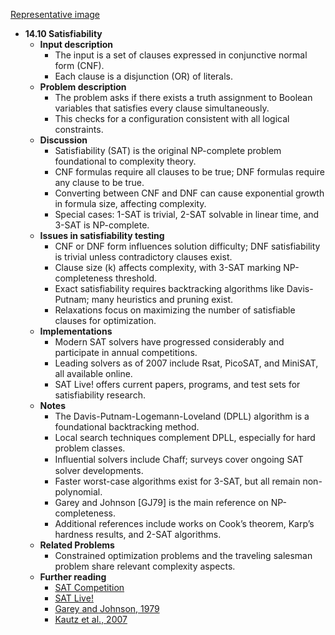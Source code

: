 [Representative image](ADM-ch14-combinatorials-satisfiability.best.png)

- **14.10 Satisfiability**
  - **Input description**
    - The input is a set of clauses expressed in conjunctive normal form (CNF).
    - Each clause is a disjunction (OR) of literals.
  - **Problem description**
    - The problem asks if there exists a truth assignment to Boolean variables that satisfies every clause simultaneously.
    - This checks for a configuration consistent with all logical constraints.
  - **Discussion**
    - Satisfiability (SAT) is the original NP-complete problem foundational to complexity theory.
    - CNF formulas require all clauses to be true; DNF formulas require any clause to be true.
    - Converting between CNF and DNF can cause exponential growth in formula size, affecting complexity.
    - Special cases: 1-SAT is trivial, 2-SAT solvable in linear time, and 3-SAT is NP-complete.
  - **Issues in satisfiability testing**
    - CNF or DNF form influences solution difficulty; DNF satisfiability is trivial unless contradictory clauses exist.
    - Clause size (k) affects complexity, with 3-SAT marking NP-completeness threshold.
    - Exact satisfiability requires backtracking algorithms like Davis-Putnam; many heuristics and pruning exist.
    - Relaxations focus on maximizing the number of satisfiable clauses for optimization.
  - **Implementations**
    - Modern SAT solvers have progressed considerably and participate in annual competitions.
    - Leading solvers as of 2007 include Rsat, PicoSAT, and MiniSAT, all available online.
    - SAT Live! offers current papers, programs, and test sets for satisfiability research.
  - **Notes**
    - The Davis-Putnam-Logemann-Loveland (DPLL) algorithm is a foundational backtracking method.
    - Local search techniques complement DPLL, especially for hard problem classes.
    - Influential solvers include Chaﬀ; surveys cover ongoing SAT solver developments.
    - Faster worst-case algorithms exist for 3-SAT, but all remain non-polynomial.
    - Garey and Johnson [GJ79] is the main reference on NP-completeness.
    - Additional references include works on Cook’s theorem, Karp’s hardness results, and 2-SAT algorithms.
  - **Related Problems**
    - Constrained optimization problems and the traveling salesman problem share relevant complexity aspects.
  - **Further reading**
    - [SAT Competition](http://www.satcompetition.org/)
    - [SAT Live!](http://www.satlive.org/)
    - [Garey and Johnson, 1979](https://www.cs.princeton.edu/~wayne/kleinberg-tardos/pdf/GareyJohnson.pdf)
    - [Kautz et al., 2007](https://link.springer.com/book/10.1007/978-3-540-74796-9)
